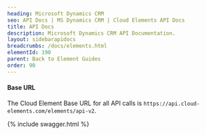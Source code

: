```yaml
---
heading: Microsoft Dynamics CRM
seo: API Docs | MS Dynamics CRM | Cloud Elements API Docs
title: API Docs
description: Microsoft Dynamics CRM API Documentation.
layout: sidebarapidocs
breadcrumbs: /docs/elements.html
elementId: 190
parent: Back to Element Guides
order: 90
---
```


#### Base URL

The Cloud Element Base URL for all API calls is `https://api.cloud-elements.com/elements/api-v2`.

{% include swagger.html %}
